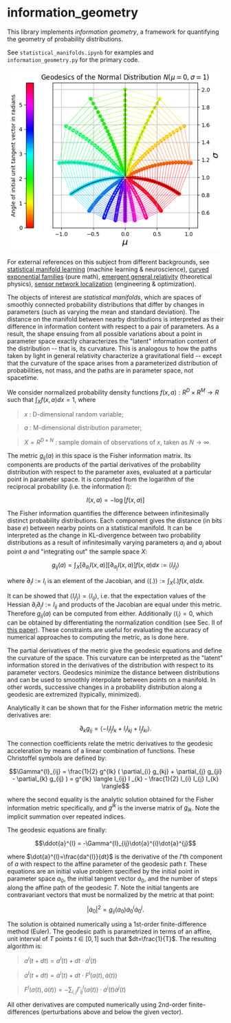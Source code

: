 # information_geometry
This library implements *information geometry*, a framework for quantifying the geometry of probability distributions. 

See `statistical_manifolds.ipynb` for examples and `information_geometry.py` for the primary code.

![image](https://github.com/Noeloikeau/information_geometry/blob/main/example.png)

For external references on this subject from different backgrounds, see [statistical manifold learning](https://proceedings.mlr.press/v32/suna14.pdf) (machine learning & neuroscience), [curved exponential families](https://bsi-ni.brain.riken.jp/database/file/85/076.pdf) (pure math), [emergent general relativity](https://arxiv.org/pdf/1310.1831.pdf) (theoretical physics), [sensor network localization](https://www.mdpi.com/1099-4300/19/7/308/htm) (engineering & optimization). 

The objects of interest are *statistical manifolds*, which are spaces of smoothly connected probability distributions that differ by changes in parameters (such as varying the mean and standard deviation). The distance on the manifold between nearby distributions is interpreted as their difference in information content with respect to a pair of parameters. As a result, the shape ensuing from all possible variations about a point in parameter space exactly characterizes the "latent" information content of the distribution -- that is, its curvature. This is analogous to how the paths taken by light in general relativity characterize a gravitational field -- except that the curvature of the space arises from a parameterized distribution of probabilities, not mass, and the paths are in parameter space, not spacetime. 

We consider normalized probability density functions $f(x,a):R^D\times R^M\rightarrow R$ such that $\int_{X} f(x,a) dx = 1$, where
>  $x$ : D-dimensional random variable;

>  $a$ : M-dimensional distribution parameter;

>  $X=R^{D \times N}$ : sample domain of observations of $x$, taken as $N\rightarrow \infty$.

The metric $g_{ij}(a)$ in this space is the Fisher information matrix. Its components are products of the partial derivatives of the probability distribution with respect to the parameter axes, evaluated at a particular point in parameter space. It is computed from the logarithm of the reciprocal probability (i.e. the information $I$): 

```math
I(x,a) = - \log[f(x,a)]
```

The Fisher information quantifies the difference between infinitesimally distinct probability distributions. Each component gives the distance (in bits base $e$) between nearby points on a statistical manifold. It can be interpreted as the change in KL-divergence between two probability distributions as a result of infinitesimally varying parameters $a_{i}$ and $a_{j}$ about point $a$ and "integrating out" the sample space $X$:

```math
g_{ij}(a) =  \int_{X} [\partial_{a_{i}}I(x,a)][\partial_{a_{j}}I(x,a)] f(x,a) dx 
:= \langle I_{i}I_{j} \rangle
```

where $\partial_{i}I:=I_{i}$ is an element of the Jacobian, and $\langle (.) \rangle := \int_{X}(.)f(x,a)dx$.

It can be showed that $\langle I_{i}I_{j} \rangle = \langle I_{ij} \rangle$, i.e. that the expectation values of the Hessian $\partial_{i}\partial_{j}I:=I_{ij}$ and products of the Jacobian are equal under this metric. Therefore $g_{ij}(a)$ can be computed from either. Additionally $\langle I_{i} \rangle = 0$, which can be obtained by differentiating the normalization condition (see Sec. II of [this paper](https://arxiv.org/pdf/1310.1831.pdf)). These constraints are useful for evaluating the accuracy of numerical approaches to computing the metric, as is done here.

The partial derivatives of the metric give the geodesic equations and define the curvature of the space. This curvature can be interpreted as the "latent" information stored in the derivatives of the distribution with respect to its parameter vectors. Geodesics minimize the distance between distributions and can be used to smoothly interpolate between points on a manifold. In other words, successive changes in a probability distribution along a geodesic are extremized (typically, minimized).

Analytically it can be shown that for the Fisher information metric the metric derivatives are:

```math
\partial_{k}g_{ij} = \langle -I_{i}I_{j}I_{k}+I_{i}I_{kj}+I_{j}I_{ki}\rangle. 
```

The connection coefficients relate the metric derivatives to the geodesic acceleration by means of a linear combination of functions. These Christoffel symbols are defined by:

```math
\Gamma^{l}_{ij} = \frac{1}{2} g^{lk} ( \partial_{i} g_{kj} + \partial_{j} g_{ji} - \partial_{k} g_{ij} ) = g^{lk} \langle I_{ij} I _{k} - \frac{1}{2} I_{i} I_{j} I_{k} \rangle
```

where the second equality is the analytic solution obtained for the Fisher information metric specifically, and $g^{lk}$ is the inverse matrix of $g_{lk}$. Note the implicit summation over repeated indices.

The geodesic equations are finally:

```math
\ddot{a}^{l} = -\Gamma^{l}_{ij}\dot{a}^{i}\dot{a}^{j}
```

where $\dot{a}^{l}=\frac{da^{l}}{dt}$ is the derivative of the $l$'th component of $a$ with respect to the affine parameter of the geodesic path $t$. These equations are an initial value problem specified by the initial point in parameter space $a_{0}$, the initial tangent vector $\dot{a}_{0}$, and the number of steps along the affine path of the geodesic $T$. Note the initial tangents are contravariant vectors that must be normalized by the metric at that point:

```math
|\dot{a}_0 |^{2}=g_{ij}(a_{0})\dot{a}_{0}^{i}\dot{a}_{0}^{j}.
``` 

The solution is obtained numerically using a 1st-order finite-difference method (Euler). The geodesic path is parametrized in terms of an affine, unit interval of $T$ points $t\in[0,1]$ such that $dt=\frac{1}{T}$. The resulting algorithm is:

>  $a^{l}(t+dt) = a^{l}(t) + dt \cdot \dot{a}^{l}(t)$

>  $\dot{a}^{l}(t+dt) = \dot{a}^{l}(t) + dt \cdot F^{l}(a(t),\dot{a}(t))$

>  $F^{l}(a(t),\dot{a}(t))=  -\sum_{i,j}\Gamma^{l}_{ij}(a(t)) \cdot \dot{a}^{i}(t)\dot{a}^{j}(t)$
> 

All other derivatives are computed numerically using 2nd-order finite-differences (perturbations above and below the given vector). 
